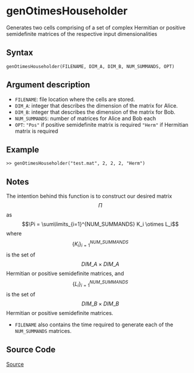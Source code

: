 # genOtimesHouseholder
Generates two cells comprising of a set of complex Hermitian or positive semidefinite matrices of the respective input dimensionalities

## Syntax
``genOtimesHouseholder(FILENAME, DIM_A, DIM_B, NUM_SUMMANDS, OPT)``

## Argument description
- ``FILENAME``: file location where the cells are stored.
- ``DIM_A``: integer that describes the dimension of the matrix for Alice.
- ``DIM_B``: integer that describes the dimension of the matrix for Bob.
- ``NUM_SUMMANDS``: number of matrices for Alice and Bob each
- ``OPT``: ``"Pos"`` if positive semidefinite matrix is required
       ``"Herm"`` if Hermitian matrix is required

## Example
    >> genOtimesHouseholder("test.mat", 2, 2, 2, "Herm")

## Notes
The intention behind this function is to construct our desired matrix $$\Pi$$ as $$\Pi = \sum\limits_{i=1}^{NUM_SUMMANDS} K_i \otimes L_i$$ where $$\{K_i\}_{i=1}^{NUM\_SUMMANDS}$$ is the set of $$DIM\_A \times DIM\_A$$ Hermitian or positive semidefinite matrices, and $$\{L_i\}_{i=1}^{NUM\_SUMMANDS}$$ is the set of $$DIM\_B \times DIM\_B$$ Hermitian or positive semidefinite matrices.
- ``FILENAME`` also contains the time required to generate each of the ``NUM_SUMMANDS`` matrices.

## Source Code
[Source](https://github.com/ankith-mohan/SEP/blob/main/helpers/genOtimesHouseholder.m)